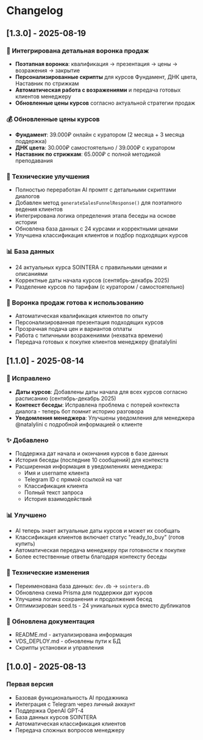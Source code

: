 # Changelog

## [1.3.0] - 2025-08-19

### 🎯 Интегрирована детальная воронка продаж
- **Поэтапная воронка**: квалификация → презентация → цены → возражения → закрытие
- **Персонализированные скрипты** для курсов Фундамент, ДНК цвета, Наставник по стрижкам
- **Автоматическая работа с возражениями** и передача готовых клиентов менеджеру
- **Обновленные цены курсов** согласно актуальной стратегии продаж

### 💰 Обновленные цены курсов
- **Фундамент**: 39.000₽ онлайн с куратором (2 месяца + 3 месяца поддержка)
- **ДНК цвета**: 30.000₽ самостоятельно / 39.000₽ с куратором
- **Наставник по стрижкам**: 65.000₽ с полной методикой преподавания

### 🔧 Технические улучшения
- Полностью переработан AI промпт с детальными скриптами диалогов
- Добавлен метод `generateSalesFunnelResponse()` для поэтапного ведения клиентов
- Интегрирована логика определения этапа беседы на основе истории
- Обновлена база данных с 24 курсами и корректными ценами
- Улучшена классификация клиентов и подбор подходящих курсов

### 📊 База данных
- 24 актуальных курса SOINTERA с правильными ценами и описаниями
- Корректные даты начала курсов (сентябрь-декабрь 2025)
- Разделение курсов по тарифам (с куратором / самостоятельно)

### 🎯 Воронка продаж готова к использованию
- Автоматическая квалификация клиентов по опыту
- Персонализированная презентация подходящих курсов
- Прозрачная подача цен и вариантов оплаты
- Работа с типичными возражениями (нехватка времени)
- Передача готовых к покупке клиентов менеджеру @natalylini

## [1.1.0] - 2025-08-14

### 🎯 Исправлено
- **Даты курсов**: Добавлены даты начала для всех курсов согласно расписанию (сентябрь-декабрь 2025)
- **Контекст беседы**: Исправлена проблема с потерей контекста диалога - теперь бот помнит историю разговора
- **Уведомления менеджера**: Улучшены уведомления для менеджера @natalylini с подробной информацией о клиенте

### ✨ Добавлено
- Поддержка дат начала и окончания курсов в базе данных
- История беседы (последние 10 сообщений) для контекста
- Расширенная информация в уведомлениях менеджера:
  - Имя и username клиента
  - Telegram ID с прямой ссылкой на чат
  - Классификация клиента
  - Полный текст запроса
  - История взаимодействий

### 📊 Улучшено
- AI теперь знает актуальные даты курсов и может их сообщать
- Классификация клиентов включает статус "ready_to_buy" (готов купить)
- Автоматическая передача менеджеру при готовности к покупке
- Более естественные ответы благодаря контексту беседы

### 🔧 Технические изменения
- Переименована база данных: `dev.db` → `sointera.db`
- Обновлена схема Prisma для поддержки дат курсов
- Улучшена логика сохранения и продолжения бесед
- Оптимизирован seed.ts - 24 уникальных курса вместо дубликатов

### 📝 Обновлена документация
- README.md - актуализирована информация
- VDS_DEPLOY.md - обновлены пути к БД
- Скрипты установки и управления

## [1.0.0] - 2025-08-13

### Первая версия
- Базовая функциональность AI продажника
- Интеграция с Telegram через личный аккаунт
- Поддержка OpenAI GPT-4
- База данных курсов SOINTERA
- Автоматическая классификация клиентов
- Передача сложных вопросов менеджеру
